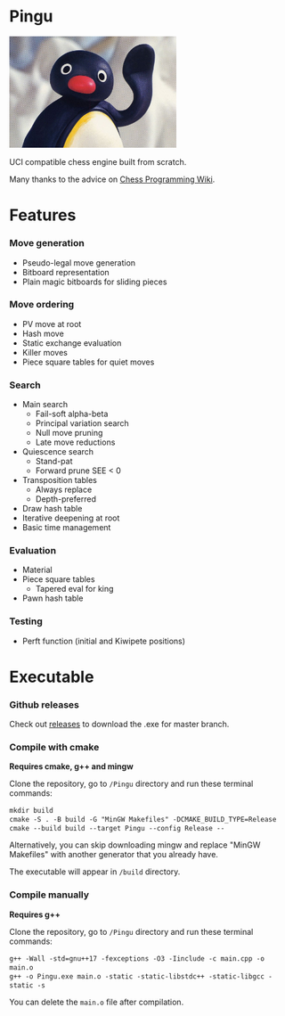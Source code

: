 # Pingu

<img src="pingu.jpeg" alt="pingu" width="300"/>

UCI compatible chess engine built from scratch.

Many thanks to the advice on [Chess Programming Wiki](www.chessprogramming.org).

# Features

### Move generation
- Pseudo-legal move generation
- Bitboard representation
- Plain magic bitboards for sliding pieces

### Move ordering
- PV move at root
- Hash move
- Static exchange evaluation
- Killer moves
- Piece square tables for quiet moves

### Search
- Main search
  - Fail-soft alpha-beta
  - Principal variation search
  - Null move pruning
  - Late move reductions
- Quiescence search
  - Stand-pat
  - Forward prune SEE < 0
- Transposition tables
  - Always replace
  - Depth-preferred
- Draw hash table
- Iterative deepening at root
- Basic time management

### Evaluation
- Material
- Piece square tables
  - Tapered eval for king
- Pawn hash table

### Testing
- Perft function (initial and Kiwipete positions)

# Executable

### Github releases
Check out [releases](https://github.com/WillChing01/Pingu/releases/) to download the .exe for master branch.

### Compile with cmake

__Requires cmake, g++ and mingw__

Clone the repository, go to ```/Pingu``` directory and run these terminal commands:

```
mkdir build
cmake -S . -B build -G "MinGW Makefiles" -DCMAKE_BUILD_TYPE=Release
cmake --build build --target Pingu --config Release --
```

Alternatively, you can skip downloading mingw and replace "MinGW Makefiles" with another generator that you already have.

The executable will appear in ```/build``` directory.

### Compile manually
__Requires g++__

Clone the repository, go to ```/Pingu``` directory and run these terminal commands:

```
g++ -Wall -std=gnu++17 -fexceptions -O3 -Iinclude -c main.cpp -o main.o
g++ -o Pingu.exe main.o -static -static-libstdc++ -static-libgcc -static -s
```

You can delete the ```main.o``` file after compilation.
